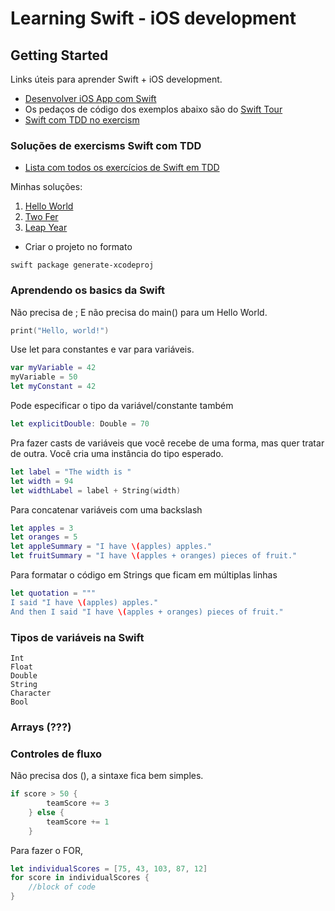 # Learning Swift - iOS development

## Getting Started
Links úteis para aprender Swift + iOS development.
* [Desenvolver iOS App com Swift](https://developer.apple.com/library/archive/referencelibrary/GettingStarted/DevelopiOSAppsSwift/index.html#//apple_ref/doc/uid/TP40015214-CH2-SW1)
* Os pedaços de código dos exemplos abaixo são do [Swift Tour](https://docs.swift.org/swift-book/GuidedTour/GuidedTour.html#)
* [Swift com TDD no exercism](http://exercism.io/languages/swift/exercises)

### Soluções de exercisms Swift com TDD 
* [Lista com todos os exercícios de Swift em TDD](http://exercism.io/languages/swift/exercises)

Minhas soluções:
1. [Hello World](http://exercism.io/submissions/d17127eef148494792976ceb8c7504cc)
2. [Two Fer](http://exercism.io/submissions/48582fcbbc37402aa4bb95279dfe7c4c)
3. [Leap Year](http://exercism.io/submissions/a7cddfae87604cd8aec10e933a5d98a4)

* Criar o projeto no formato 
```
swift package generate-xcodeproj
```

### Aprendendo os basics da Swift

Não precisa de ; E não precisa do main() para um Hello World.
```swift
print("Hello, world!")
```
Use let para constantes e var para variáveis.
```swift
var myVariable = 42
myVariable = 50
let myConstant = 42
```
Pode especificar o tipo da variável/constante também
```swift
let explicitDouble: Double = 70
```
Pra fazer casts de variáveis que você recebe de uma forma, mas quer tratar de outra. 
Você cria uma instância do tipo esperado.
```swift
let label = "The width is "
let width = 94
let widthLabel = label + String(width)
```
Para concatenar variáveis com uma backslash
```swift
let apples = 3
let oranges = 5
let appleSummary = "I have \(apples) apples."
let fruitSummary = "I have \(apples + oranges) pieces of fruit."
```
Para formatar o código em Strings que ficam em múltiplas linhas
```swift
let quotation = """
I said "I have \(apples) apples."
And then I said "I have \(apples + oranges) pieces of fruit."
```
### Tipos de variáveis na Swift
```
Int
Float
Double
String
Character
Bool
```
### Arrays (???)

### Controles de fluxo

Não precisa dos (), a sintaxe fica bem simples.

```swift
if score > 50 {
        teamScore += 3
    } else {
        teamScore += 1
    }
```    
Para fazer o FOR, 

```swift
let individualScores = [75, 43, 103, 87, 12]
for score in individualScores {
    //block of code 
}
```

